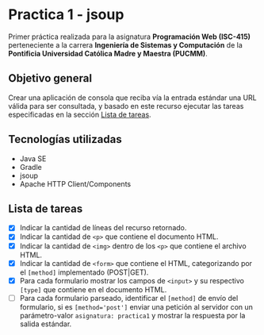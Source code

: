 # Practica 1 - jsoup

Primer práctica realizada para la asignatura **Programación Web (ISC-415)** perteneciente a la carrera **Ingeniería de Sistemas y Computación** de la **Pontificia Universidad Católica Madre y Maestra (PUCMM)**.

## Objetivo general

Crear una aplicación de consola que reciba vía la entrada estándar una URL válida para ser consultada, y basado en este recurso ejecutar las tareas especificadas en la sección [Lista de tareas](#lista-de-tareas).

## Tecnologías utilizadas

- Java SE
- Gradle
- jsoup
- Apache HTTP Client/Components

## Lista de tareas

- [X] Indicar la cantidad de líneas del recurso retornado.
- [X] Indicar la cantidad de `<p>` que contiene el documento HTML.
- [X] Indicar la cantidad de `<img>` dentro de los `<p>` que contiene el archivo HTML.
- [X] Indicar la cantidad de `<form>` que contiene el HTML, categorizando por el `[method]` implementado (POST|GET).
- [X] Para cada formulario mostrar los campos de `<input>` y su respectivo `[type]` que contiene en el documento HTML.
- [ ] Para cada formulario parseado, identificar el `[method]` de envío del formulario, si es `[method='post']` enviar una petición al servidor con un parámetro-valor `asignatura: practica1` y mostrar la respuesta por la salida estándar.
